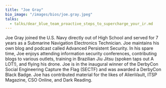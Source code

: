 ```yaml
---
title: "Joe Gray"
bio_image: "/images/bios/joe.gray.jpeg"
talks:
  - talks/dear_blue_team_proactive_steps_to_supercharge_your_ir.md
---
```

Joe Gray joined the U.S. Navy directly out of High School and served for 7 years as a Submarine Navigation Electronics Technician. Joe maintains his own blog and podcast called Advanced Persistent Security. In his spare time, Joe enjoys attending information security conferences, contributing blogs to various outlets, training in Brazilian Jiu Jitsu (spoken taps out A LOT!), and flying his drone. Joe is in the inaugural winner of the DerbyCon Social Engineering Capture the Flag (SECTF) and was awarded a DerbyCon Black Badge. Joe has contributed material for the likes of AlienVault, ITSP Magazine, CSO Online, and Dark Reading.
